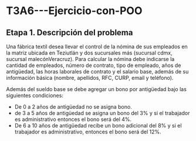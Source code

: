 # T3A6---Ejercicio-con-POO

## Etapa 1. Descripción del problema
Una fábrica textil desea llevar el control de la nómina de sus empleados en la matriz ubicada en
Teziutlán y dos sucursales más (sucursal cdmx, sucursal malecónVeracruz). Para calcular la nómina
debe indicarse la cantidad de empleados, número de contrato, tipo de empleado, años de antigüedad,
las horas laborales de contrato y el salario base, además de su información básica (nombre, apellidos,
RFC, CURP, email y teléfono).

Además del sueldo base se debe agregar un bono por antigüedad bajo las siguientes condiciones:

- De 0 a 2 años de antigüedad no se asigna bono.
- de 3 a 5 años de antigüedad se asigna un bono del 3% y si el trabajador es administrativo entonces
  el bono será del 4%.
- De 6 a 10 años de antigüedad recibe un bono adicional del 8% y si el trabajador es administrativo,
  entonces el bono será del 12%.
